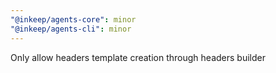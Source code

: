 ```yaml
---
"@inkeep/agents-core": minor
"@inkeep/agents-cli": minor
---
```


Only allow headers template creation through headers builder
